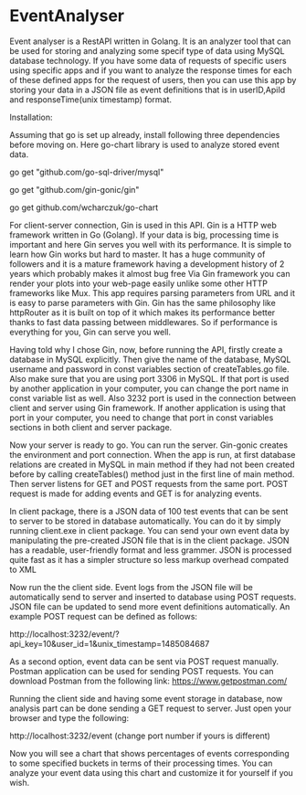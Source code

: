 # EventAnalyser
Event analyser is a RestAPI written in Golang. It is an analyzer tool that can be used
for storing and analyzing some specif type of data using MySQL database technology.
If you have some data of requests of specific users using specific apps and if you 
want to analyze the response times for each of these defined apps for the request of users,
then you can use this app by storing your data in a JSON file as event definitions that is in
userID,ApiId and responseTime(unix timestamp) format.

Installation:

Assuming that go is set up already, install following three dependencies
before moving on. Here go-chart library is used to analyze stored event data.

go get "github.com/go-sql-driver/mysql"

go get "github.com/gin-gonic/gin"

go get github.com/wcharczuk/go-chart



For client-server connection, Gin is used in this API. Gin is a HTTP web
framework written in Go (Golang). If your data is big, processing time is
important and here Gin serves you well with its performance. It is simple 
to learn how Gin works but hard to master. It has a huge community of 
followers and it is a mature framework having a development history of 2 years
which probably makes it almost bug free Via Gin framework you can render
your plots into your web-page easily unlike some other HTTP frameworks like Mux.
This app requires parsing parameters from URL and it is easy to parse parameters
with Gin. Gin has the same philosophy like httpRouter as it is built on top of 
it which makes its performance better thanks to fast data passing between middlewares.
So if performance is everything for you, Gin can serve you well.

Having told why I chose Gin, now, before running the API, firstly create a database
in MySQL explicitly. Then give the name of the database, MySQL username and password
in  const variables section of createTables.go file. Also make sure that you are using
port 3306 in MySQL. If that port is used by another application in your computer, you
can change the port name in const variable list as well. Also 3232 port is used in the
connection between client and server using Gin framework. If another application is
using that port in your computer, you need to change that port in const variables 
sections in both client and server package.

Now your server is ready to go.
You can run the server. Gin-gonic creates the environment and port connection. When
the app is run, at first database relations are created in MySQL in main method if
they had not been created before by calling createTables() method just in the first
line of main method. Then server listens for GET and POST requests from the same port.
POST request is made for adding events and GET is for analyzing events.

In client package, there is a JSON data of 100 test events that can be sent to
server to be stored in database automatically. You can do it by simply running 
client.exe in client package. You can send your own event data by manipulating 
the pre-created JSON file that is in the client package. JSON has a readable,
user-friendly format and less grammer. JSON is processed quite fast as it has 
a simpler structure so less markup overhead compated to XML 


Now run the the client side. Event logs from
the JSON file will be automatically send to server and inserted to database using
POST requests. JSON file can be updated to send more event definitions automatically.
An example POST request can be defined as follows:

http://localhost:3232/event/?api_key=10&user_id=1&unix_timestamp=1485084687

As a second option, event data can be sent via POST request manually. Postman
application can be used for sending POST requests. You can download Postman 
from the following link:
https://www.getpostman.com/


Running the client side and having some event storage in database, now analysis part 
can be done sending a GET request to server. Just open your browser and type the
following:

http://localhost:3232/event (change port number if yours is different)

Now you will see a chart that shows percentages of events corresponding to some specified
buckets in terms of their processing times. You can analyze your event data using this
chart and customize it for yourself if you wish.









